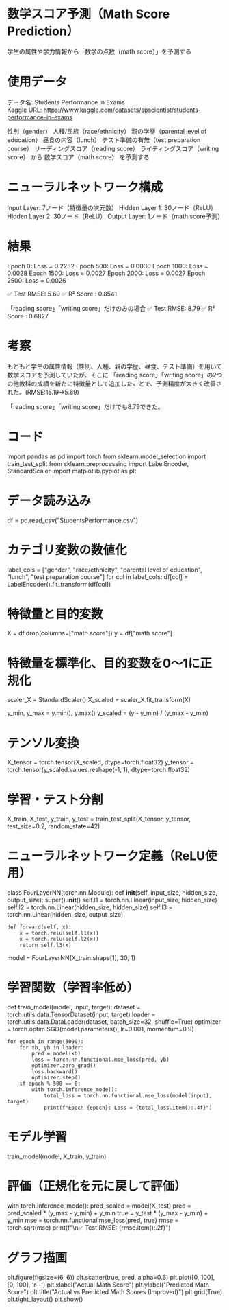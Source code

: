 # 数学スコア予測（Math Score Prediction）

学生の属性や学力情報から「数学の点数（math score）」を予測する

# 使用データ
データ名: Students Performance in Exams  
Kaggle URL: https://www.kaggle.com/datasets/spscientist/students-performance-in-exams

性別（gender）
人種/民族（race/ethnicity）
親の学歴（parental level of education）
昼食の内容（lunch）
テスト準備の有無（test preparation course）
リーディングスコア（reading score）
ライティングスコア（writing score）
から
数学スコア（math score）
を予測する

# ニューラルネットワーク構成

Input Layer: 7ノード（特徴量の次元数）
Hidden Layer 1: 30ノード（ReLU）
Hidden Layer 2: 30ノード（ReLU）
Output Layer: 1ノード（math score予測）

# 結果
Epoch 0: Loss = 0.2232
Epoch 500: Loss = 0.0030
Epoch 1000: Loss = 0.0028
Epoch 1500: Loss = 0.0027
Epoch 2000: Loss = 0.0027
Epoch 2500: Loss = 0.0026

✅ Test RMSE: 5.69
✅ R² Score  : 0.8541

「reading score」「writing score」だけのみの場合
✅ Test RMSE: 8.79
✅ R² Score  : 0.6827

# 考察
もともと学生の属性情報（性別、人種、親の学歴、昼食、テスト準備）を用いて数学スコアを予測していたが、そこに 「reading score」「writing score」の2つの他教科の成績を新たに特徴量として追加したことで、予測精度が大きく改善された。(RMSE:15.19→5.69)

「reading score」「writing score」だけでも8.79できた。

# コード

import pandas as pd
import torch
from sklearn.model_selection import train_test_split
from sklearn.preprocessing import LabelEncoder, StandardScaler
import matplotlib.pyplot as plt

# データ読み込み
df = pd.read_csv("StudentsPerformance.csv")

# カテゴリ変数の数値化
label_cols = ["gender", "race/ethnicity", "parental level of education", "lunch", "test preparation course"]
for col in label_cols:
    df[col] = LabelEncoder().fit_transform(df[col])

# 特徴量と目的変数
X = df.drop(columns=["math score"])
y = df["math score"]

# 特徴量を標準化、目的変数を0〜1に正規化
scaler_X = StandardScaler()
X_scaled = scaler_X.fit_transform(X)

y_min, y_max = y.min(), y.max()
y_scaled = (y - y_min) / (y_max - y_min)

# テンソル変換
X_tensor = torch.tensor(X_scaled, dtype=torch.float32)
y_tensor = torch.tensor(y_scaled.values.reshape(-1, 1), dtype=torch.float32)

# 学習・テスト分割
X_train, X_test, y_train, y_test = train_test_split(X_tensor, y_tensor, test_size=0.2, random_state=42)

# ニューラルネットワーク定義（ReLU使用）
class FourLayerNN(torch.nn.Module):
    def __init__(self, input_size, hidden_size, output_size):
        super().__init__()
        self.l1 = torch.nn.Linear(input_size, hidden_size)
        self.l2 = torch.nn.Linear(hidden_size, hidden_size)
        self.l3 = torch.nn.Linear(hidden_size, output_size)

    def forward(self, x):
        x = torch.relu(self.l1(x))
        x = torch.relu(self.l2(x))
        return self.l3(x)

model = FourLayerNN(X_train.shape[1], 30, 1)

# 学習関数（学習率低め）
def train_model(model, input, target):
    dataset = torch.utils.data.TensorDataset(input, target)
    loader = torch.utils.data.DataLoader(dataset, batch_size=32, shuffle=True)
    optimizer = torch.optim.SGD(model.parameters(), lr=0.001, momentum=0.9)

    for epoch in range(3000):
        for xb, yb in loader:
            pred = model(xb)
            loss = torch.nn.functional.mse_loss(pred, yb)
            optimizer.zero_grad()
            loss.backward()
            optimizer.step()
        if epoch % 500 == 0:
            with torch.inference_mode():
                total_loss = torch.nn.functional.mse_loss(model(input), target)
                print(f"Epoch {epoch}: Loss = {total_loss.item():.4f}")

# モデル学習
train_model(model, X_train, y_train)

# 評価（正規化を元に戻して評価）
with torch.inference_mode():
    pred_scaled = model(X_test)
    pred = pred_scaled * (y_max - y_min) + y_min
    true = y_test * (y_max - y_min) + y_min
    mse = torch.nn.functional.mse_loss(pred, true)
    rmse = torch.sqrt(mse)
    print(f"\n✅ Test RMSE: {rmse.item():.2f}")

# グラフ描画
plt.figure(figsize=(6, 6))
plt.scatter(true, pred, alpha=0.6)
plt.plot([0, 100], [0, 100], 'r--')
plt.xlabel("Actual Math Score")
plt.ylabel("Predicted Math Score")
plt.title("Actual vs Predicted Math Scores (Improved)")
plt.grid(True)
plt.tight_layout()
plt.show()
